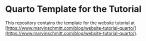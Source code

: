 # Quarto Template for the Tutorial

This repository contains the template for the website tutorial at [https://www.marvinschmitt.com/blog/website-tutorial-quarto/](https://www.marvinschmitt.com/blog/website-tutorial-quarto/).
